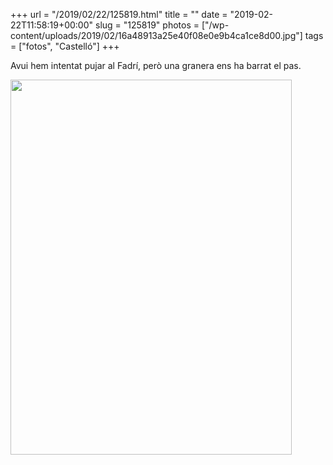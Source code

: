 +++
url = "/2019/02/22/125819.html"
title = ""
date = "2019-02-22T11:58:19+00:00"
slug = "125819"
photos = ["/wp-content/uploads/2019/02/16a48913a25e40f08e0e9b4ca1ce8d00.jpg"]
tags = ["fotos", "Castelló"]
+++

Avui hem intentat pujar al Fadrí, però una granera ens ha barrat el pas.

<img src="/wp-content/uploads/2019/02/16a48913a25e40f08e0e9b4ca1ce8d00.jpg" width="450" height="600" alt="" />
